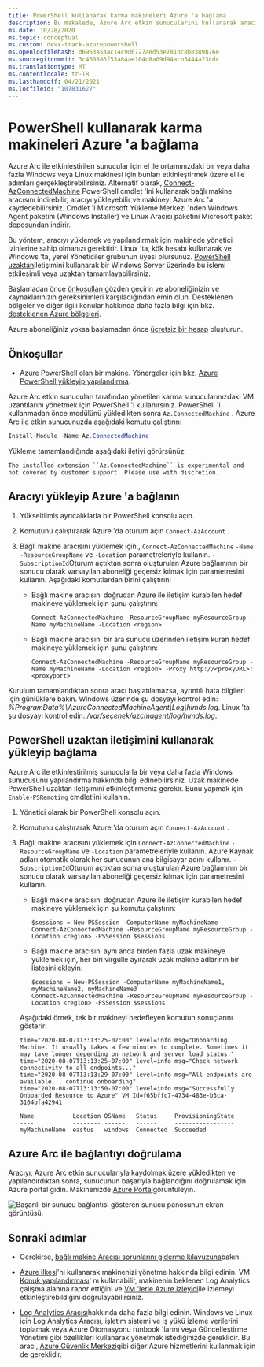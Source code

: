 ```yaml
---
title: PowerShell kullanarak karma makineleri Azure 'a bağlama
description: Bu makalede, Azure Arc etkin sunucularını kullanarak aracıyı yüklemeyi ve bir makineyi Azure 'a bağlamayı öğreneceksiniz. Bunu PowerShell ile yapabilirsiniz.
ms.date: 10/28/2020
ms.topic: conceptual
ms.custom: devx-track-azurepowershell
ms.openlocfilehash: d6963a53ac14c9d6727a8d53e781bc8b8389b76e
ms.sourcegitcommit: 3c460886f53a84ae104d8a09d94acb3444a23cdc
ms.translationtype: MT
ms.contentlocale: tr-TR
ms.lasthandoff: 04/21/2021
ms.locfileid: "107831627"
---
```

# <a name="connect-hybrid-machines-to-azure-by-using-powershell"></a>PowerShell kullanarak karma makineleri Azure 'a bağlama

Azure Arc ile etkinleştirilen sunucular için el ile ortamınızdaki bir veya daha fazla Windows veya Linux makinesi için bunları etkinleştirmek üzere el ile adımları gerçekleştirebilirsiniz. Alternatif olarak, [Connect-AzConnectedMachine](/powershell/module/az.connectedmachine/remove-azconnectedmachine) PowerShell cmdlet 'Ini kullanarak bağlı makine aracısını indirebilir, aracıyı yükleyebilir ve makineyi Azure Arc 'a kaydedebilirsiniz. Cmdlet 'i Microsoft Yükleme Merkezi 'nden Windows Agent paketini (Windows Installer) ve Linux Aracısı paketini Microsoft paket deposundan indirir.

Bu yöntem, aracıyı yüklemek ve yapılandırmak için makinede yönetici izinlerine sahip olmanızı gerektirir. Linux 'ta, kök hesabı kullanarak ve Windows 'ta, yerel Yöneticiler grubunun üyesi olursunuz. [PowerShell uzaktan](/powershell/scripting/learn/ps101/08-powershell-remoting)iletişimini kullanarak bir Windows Server üzerinde bu işlemi etkileşimli veya uzaktan tamamlayabilirsiniz.

Başlamadan önce [önkoşulları](agent-overview.md#prerequisites) gözden geçirin ve aboneliğinizin ve kaynaklarınızın gereksinimleri karşıladığından emin olun. Desteklenen bölgeler ve diğer ilgili konular hakkında daha fazla bilgi için bkz. [desteklenen Azure bölgeleri](overview.md#supported-regions).

Azure aboneliğiniz yoksa başlamadan önce [ücretsiz bir hesap](https://azure.microsoft.com/free/?WT.mc_id=A261C142F) oluşturun.

## <a name="prerequisites"></a>Önkoşullar

- Azure PowerShell olan bir makine. Yönergeler için bkz. [Azure PowerShell yükleyip yapılandırma](/powershell/azure/).

Azure Arc etkin sunucuları tarafından yönetilen karma sunucularınızdaki VM uzantılarını yönetmek için PowerShell 'i kullanırsınız. PowerShell 'i kullanmadan önce modülünü yükledikten sonra `Az.ConnectedMachine` . Azure Arc ile etkin sunucunuzda aşağıdaki komutu çalıştırın:

```powershell
Install-Module -Name Az.ConnectedMachine
```

Yükleme tamamlandığında aşağıdaki iletiyi görürsünüz:

`The installed extension ``Az.ConnectedMachine`` is experimental and not covered by customer support. Please use with discretion.`

## <a name="install-the-agent-and-connect-to-azure"></a>Aracıyı yükleyip Azure 'a bağlanın

1. Yükseltilmiş ayrıcalıklarla bir PowerShell konsolu açın.

2. Komutunu çalıştırarak Azure 'da oturum açın `Connect-AzAccount` .

3. Bağlı makine aracısını yüklemek için,, `Connect-AzConnectedMachine` `-Name` `-ResourceGroupName` ve `-Location` parametreleriyle kullanın. `-SubscriptionId`Oturum açtıktan sonra oluşturulan Azure bağlamının bir sonucu olarak varsayılan aboneliği geçersiz kılmak için parametresini kullanın. Aşağıdaki komutlardan birini çalıştırın:

    * Bağlı makine aracısını doğrudan Azure ile iletişim kurabilen hedef makineye yüklemek için şunu çalıştırın:

        ```azurepowershell
        Connect-AzConnectedMachine -ResourceGroupName myResourceGroup -Name myMachineName -Location <region>
        ```
    
    * Bağlı makine aracısını bir ara sunucu üzerinden iletişim kuran hedef makineye yüklemek için şunu çalıştırın:
        
        ```azurepowershell
        Connect-AzConnectedMachine -ResourceGroupName myResourceGroup -Name myMachineName -Location <region> -Proxy http://<proxyURL>:<proxyport>
        ```

Kurulum tamamlandıktan sonra aracı başlatılamazsa, ayrıntılı hata bilgileri için günlüklere bakın. Windows üzerinde şu dosyayı kontrol edin: *%ProgramData%\AzureConnectedMachineAgent\Log\himds.log*. Linux 'ta şu dosyayı kontrol edin: */var/seçenek/azcmagent/log/hımds.log*.

## <a name="install-and-connect-by-using-powershell-remoting"></a>PowerShell uzaktan iletişimini kullanarak yükleyip bağlama

Azure Arc ile etkinleştirilmiş sunucularla bir veya daha fazla Windows sunucusunu yapılandırma hakkında bilgi edinebilirsiniz. Uzak makinede PowerShell uzaktan iletişimini etkinleştirmeniz gerekir. Bunu yapmak için `Enable-PSRemoting` cmdlet’ini kullanın.

1. Yönetici olarak bir PowerShell konsolu açın.

2. Komutunu çalıştırarak Azure 'da oturum açın `Connect-AzAccount` .

3. Bağlı makine aracısını yüklemek için `Connect-AzConnectedMachine` `-ResourceGroupName` ve `-Location` parametreleriyle kullanın. Azure Kaynak adları otomatik olarak her sunucunun ana bilgisayar adını kullanır. `-SubscriptionId`Oturum açtıktan sonra oluşturulan Azure bağlamının bir sonucu olarak varsayılan aboneliği geçersiz kılmak için parametresini kullanın.

    * Bağlı makine aracısını doğrudan Azure ile iletişim kurabilen hedef makineye yüklemek için şu komutu çalıştırın:
    
        ```azurepowershell
        $sessions = New-PSSession -ComputerName myMachineName
        Connect-AzConnectedMachine -ResourceGroupName myResourceGroup -Location <region> -PSSession $sessions
        ```
    
    * Bağlı makine aracısını aynı anda birden fazla uzak makineye yüklemek için, her biri virgülle ayırarak uzak makine adlarının bir listesini ekleyin.

        ```azurepowershell
        $sessions = New-PSSession -ComputerName myMachineName1, myMachineName2, myMachineName3
        Connect-AzConnectedMachine -ResourceGroupName myResourceGroup -Location <region> -PSSession $sessions
        ```

    Aşağıdaki örnek, tek bir makineyi hedefleyen komutun sonuçlarını gösterir:
    
    ```azurepowershell
    time="2020-08-07T13:13:25-07:00" level=info msg="Onboarding Machine. It usually takes a few minutes to complete. Sometimes it may take longer depending on network and server load status."
    time="2020-08-07T13:13:25-07:00" level=info msg="Check network connectivity to all endpoints..."
    time="2020-08-07T13:13:29-07:00" level=info msg="All endpoints are available... continue onboarding"
    time="2020-08-07T13:13:50-07:00" level=info msg="Successfully Onboarded Resource to Azure" VM Id=f65bffc7-4734-483e-b3ca-3164bfa42941
    
    Name           Location OSName   Status     ProvisioningState
    ----           -------- ------   ------     -----------------
    myMachineName  eastus   windows  Connected  Succeeded
    ```

## <a name="verify-the-connection-with-azure-arc"></a>Azure Arc ile bağlantıyı doğrulama

Aracıyı, Azure Arc etkin sunucularıyla kaydolmak üzere yükledikten ve yapılandırdıktan sonra, sunucunun başarıyla bağlandığını doğrulamak için Azure portal gidin. Makinenizde [Azure Portal](https://portal.azure.com)görüntüleyin.

![Başarılı bir sunucu bağlantısı gösteren sunucu panosunun ekran görüntüsü.](./media/onboard-portal/arc-for-servers-successful-onboard.png)

## <a name="next-steps"></a>Sonraki adımlar

* Gerekirse, [bağlı makine Aracısı sorunlarını giderme kılavuzuna](troubleshoot-agent-onboard.md)bakın.

* [Azure ilkesi](../../governance/policy/overview.md)'ni kullanarak makinenizi yönetme hakkında bilgi edinin. VM [Konuk yapılandırması](../../governance/policy/concepts/guest-configuration.md)' nı kullanabilir, makinenin beklenen Log Analytics çalışma alanına rapor ettiğini ve [VM 'lerle Azure izleyici](../../azure-monitor/vm/vminsights-enable-policy.md)ile izlemeyi etkinleştirebildiğini doğrulayabilirsiniz.

* [Log Analytics Aracısı](../../azure-monitor/agents/log-analytics-agent.md)hakkında daha fazla bilgi edinin. Windows ve Linux için Log Analytics Aracısı, işletim sistemi ve iş yükü izleme verilerini toplamak veya Azure Otomasyonu runbook 'larını veya Güncelleştirme Yönetimi gibi özellikleri kullanarak yönetmek istediğinizde gereklidir. Bu aracı, [Azure Güvenlik Merkezi](../../security-center/security-center-introduction.md)gibi diğer Azure hizmetlerini kullanmak için de gereklidir.
